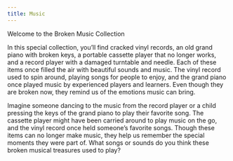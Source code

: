 ```yaml
---
title: Music
---
```


<p class="h4">Welcome to the Broken Music Collection</p>

In this special collection, you’ll find cracked vinyl records, an old grand piano with broken keys, a portable cassette player that no longer works, and a record player with a damaged turntable and needle. Each of these items once filled the air with beautiful sounds and music. The vinyl record used to spin around, playing songs for people to enjoy, and the grand piano once played music by experienced players and learners. Even though they are broken now, they remind us of the emotions music can bring.

Imagine someone dancing to the music from the record player or a child pressing the keys of the grand piano to play their favorite song. The cassette player might have been carried around to play music on the go, and the vinyl record once held someone’s favorite songs. Though these items can no longer make music, they help us remember the special moments they were part of. What songs or sounds do you think these broken musical treasures used to play?